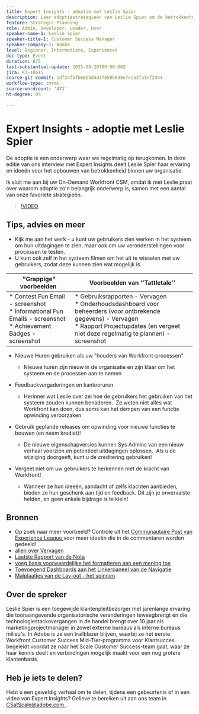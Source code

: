 ```yaml
---
title: Expert Insights - adoptie met Leslie Spier
description: Leer adoptiestrategieën van Leslie Spier om de betrokkenheid van Workfront te bevorderen, processen te verbeteren, en gebruikersbijdragen te erkennen.
feature: Strategic Planning
role: Admin, Developer, Leader, User
speaker-name-1: Leslie Spier
speaker-title-1: Customer Success Manager
speaker-company-1: Adobe
level: Beginner, Intermediate, Experienced
doc-type: Event
duration: 875
last-substantial-update: 2025-08-20T00:00:00Z
jira: KT-18615
source-git-commit: 1df24f5fb68bbd4d37658b699e7ecb3fa1ef2444
workflow-type: tm+mt
source-wordcount: '471'
ht-degree: 0%

---
```



# Expert Insights - adoptie met Leslie Spier

De adoptie is een onderwerp waar we regelmatig op terugkomen. In deze editie van ons interview met Expert Insights deelt Leslie Spier haar ervaring en ideeën voor het opbouwen van betrokkenheid binnen uw organisatie.

Ik sluit me aan bij uw On-Demand Workfront CSM, omdat ik met Leslie praat over waarom adoptie zo&#39;n belangrijk onderwerp is, samen met een aantal van onze favoriete strategieën.

>[!VIDEO](https://video.tv.adobe.com/v/3469893/?learn=on&enablevpops)

## Tips, advies en meer

* Kijk me aan het werk - u kunt uw gebruikers zien werken in het systeem om hun uitdagingen te zien, maar ook om uw veronderstellingen voor processen te testen. 
* U kunt ook zelf in het systeem filmen om het uit te wisselen met uw gebruikers, zodat deze kunnen zien wat mogelijk is. 


| &quot;Grappige&quot; voorbeelden  | Voorbeelden van &#39;&#39;Tattletale&#39;&#39; |
|---|---|
| * Contest Fun Email - screenshot <br> * Informational Fun Emails - screenshot <br> * Achievement Badges - screenshot  | * Gebruiksrapporten - Vervagen <br> * Onderhoudsdashboard voor beheerders (voor ontbrekende gegevens) - Vervagen <br> * Rapport Projectupdates (en vergeet niet deze regelmatig te plannen) - screenshot |


* Nieuwe Huren gebruiken als uw &quot;houders van Workfront-processen&quot; 
   * Nieuwe huren zijn nieuw in de organisatie en zijn klaar om het systeem en de processen aan te nemen 

* Feedbackvergaderingen en kantooruren 
   * Herinner wat Leslie over zei hoe de gebruikers het gebruiken van het systeem zouden kunnen benaderen.  Ze weten niet alles wat Workfront kan doen, dus soms kan het dempen van een functie opwinding veroorzaken 

* Gebruik geplande releases om opwinding voor nieuwe functies te bouwen (en neem krediet)! 
   * De nieuwe eigenschapversies kunnen Sys Admins van een nieuw verhaal voorzien en potentieel uitdagingen oplossen.  Als u de wijziging doorgeeft, kunt u de creditering gebruiken! 

* Vergeet niet om uw gebruikers te herkennen met de kracht van Workfront! 
   * Wanneer ze hun ideeën, aandacht of zelfs klachten aanbieden, bieden ze hun geschenk aan tijd en feedback. Dit zijn je onvervalste helden, en geen enkele bijdrage is te klein!  

## Bronnen

* Op zoek naar meer voorbeeld? Controle uit het [ Communautaire Post van Experience League ](https://experienceleaguecommunities.adobe.com/t5/workfront-discussions/video-august-2023-workfront-expert-insights-adoption-with-leslie/td-p/613314) voor meer ideeën die in de commentaren worden gedeeld!
* [ allen over Vervagen ](https://experienceleague.adobe.com/docs/workfront/using/administration-and-setup/blueprints/blueprints.html?lang=en)
* [ Laatste Rapport van de Nota ](https://experienceleague.adobe.com/docs/workfront/using/basics/update-work-items-view-updates/view-all-updates-in-a-report.html?lang=en)
* [ voeg basis voorwaardelijke het formatteren aan een mening toe ](https://experienceleague.adobe.com/docs/workfront-learn/tutorials-workfront/reporting/basic-reporting/add-basic-conditional-formatting-to-a-view.html?lang=en)
* [ Toevoegend Dashboards aan het Linkerpaneel van de Navigatie ](https://experienceleague.adobe.com/docs/workfront/using/basics/navigate/simplified-left-navigation.html?lang=en)
* [ Malplaatjes van de Lay-out - het spinnen ](https://experienceleague.adobe.com/docs/workfront/using/administration-and-setup/customize/layout-templates/customize-pinned-pages.html?lang=en)

## Over de spreker

Leslie Spier is een toegewijde klantenpleitbezorger met jarenlange ervaring die toonaangevende organisatorische veranderingen teweegbrengt en die technologiestackovergangen in de handel brengt over 10 jaar als marketingprojectmanager in zowel externe bureaus als interne bureaus milieu&#39;s. In Adobe is ze een trailblazer blijven, waarbij ze het eerste Workfront Customer Success Mid-Tier-programma voor Klantsucces begeleidt voordat ze naar het Scale Customer Success-team gaat, waar ze haar kennis deelt en verbindingen mogelijk maakt voor een nog grotere klantenbasis. 

## Heb je iets te delen?

Hebt u een geweldig verhaal om te delen, tijdens een gebeurtenis of in een video van Expert Insights? Gelieve te bereiken uit aan ons team in [ CSatScale@adobe.com ](mailto:CSatScale@adobe.com).
